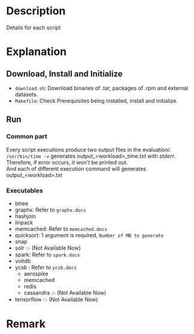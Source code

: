 # Description 
Details for each script

# Explanation
## Download, Install and Initialize
- `download.sh`: Download binaries of .tar, packages of .rpm and external datasets.
- `Makefile`: Check Prerequisites being installed, install and initialize.

## Run
### Common part
Every script executions produce two output files in the evaluation/.<br/>
`/usr/bin/time -v` generates output_\<workload\>\_time.txt with *stderr*.<br/>
Therefore, if error occurs, it won't be printed out.<br/>
And each of different execution command will generates output_\<workload\>.txt<br/>

### Executables
- btree
- graphx: Refer to `graphx.docs`
- hashjoin
- linpack
- memcached: Refer to `memcached.docs`
- quicksort: 1 argument is required, `Number of MB to generate`
- snap
- solr 💥 (Not Available Now)
- spark: Refer to `spark.docs`
- voltdb
- ycsb : Refer to `ycsb.docs`
  - aerospike
  - memcached
  - redis
  - cassandra 💥 (Not Available Now)
- tensorflow 💥 (Not Available Now)

# Remark
